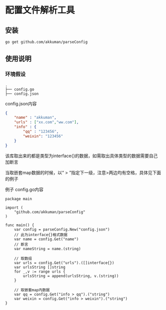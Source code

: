 # 配置文件解析工具

## 安装
```bash
go get github.com/akkuman/parseConfig
```

## 使用说明
### 环境假设
```
.
├── config.go
├── config.json
```
config.json内容
```json
{
    "name" : "akkuman",
    "urls" : ["xx.com","ww.com"],
    "info" : {
        "qq" : "123456",
        "weixin": "123456"
    }
}
```
该库取出来的都是类型为interface{}的数据，如需取出具体类型的数据需要自己加断言

当取嵌套map数据的时候，以“ > ”指定下一级，注意>两边均有空格，具体见下面的例子

例子
config.go内容
```golang
package main

import (
    "github.com/akkuman/parseConfig"
)

func main() {
    var config = parseConfig.New("config.json")
    // 此为interface{}格式数据
    var name = config.Get("name")
    // 断言
    var nameString = name.(string)
    
    // 取数组
    var urls = config.Get("urls").([]interface{})
    var urlsString []string
    for _,v := range urls {
        urlsString = append(urlsString, v.(string))
    }
    
    // 取嵌套map内数据
    var qq = config.Get("info > qq").("string")
    var weixin = config.Get("info > weixin").("string")
}

```

